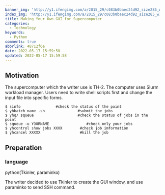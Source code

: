 ```yaml
---
banner_img: 'http://y1.ifengimg.com/a/2015_29/c083b0baec24d92_size285_w772_h472.jpg'
index_img: 'http://y1.ifengimg.com/a/2015_29/c083b0baec24d92_size285_w772_h472.jpg'
title: Making Your Own GUI for Supercomputer
categories:
  - Technology
keywords:
  - Python
comments: true
abbrlink: 48712f6e
date: 2022-05-17 15:59:58
updated: 2022-05-17 15:59:58
---
```

## Motivation

The supercomputer which the writer use is TH-2. The computer uses Slurm workload manager. Users need to write shell scripts first and change the input file into specific forms. 

```shell
$ sinfo                #check the status of the point
$ yhbatch name .sh               #submit the jobs
$ yhq/ squeue                    #check the status of jobs in the point
$ squeue -u YOURNAME                 #check only your jobs 
$ yhcontrol show jobs XXXX        #check job imformation
$ yhcancel XXXXX                  #kill the job
```

## Preparation

### language

python(Tkinler, paraminko)

The writer decided to use Tkinler to create the GUI window, and use paraminko to send SSH command.
